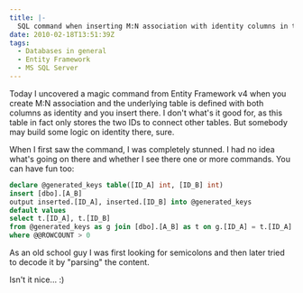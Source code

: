 ```yaml
---
title: |-
  SQL command when inserting M:N association with identity columns in the underlying table
date: 2010-02-18T13:51:39Z
tags:
  - Databases in general
  - Entity Framework
  - MS SQL Server
---
```

Today I uncovered a magic command from Entity Framework v4 when you create M:N association and the underlying table is defined with both columns as identity and you insert there. I don't what's it good for, as this table in fact only stores the two IDs to connect other tables. But somebody may build some logic on identity there, sure.

When I first saw the command, I was completely stunned. I had no idea what's going on there and whether I see there one or more commands. You can have fun too:

```sql
declare @generated_keys table([ID_A] int, [ID_B] int)
insert [dbo].[A_B]
output inserted.[ID_A], inserted.[ID_B] into @generated_keys
default values
select t.[ID_A], t.[ID_B]
from @generated_keys as g join [dbo].[A_B] as t on g.[ID_A] = t.[ID_A] and g.[ID_B] = t.[ID_B]
where @@ROWCOUNT > 0
```

As an old school guy I was first looking for semicolons and then later tried to decode it by "parsing" the content.

Isn't it nice... :)
